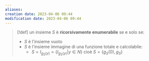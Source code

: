 ```yaml
---
aliases: 
creation date: 2023-04-06 09:44
modification date: 2023-04-06 09:44
---
```


>[!def]
>un insieme $S$ è **ricorsivamente enumerabile** se e solo se:
>- $S$ è l'insieme vuoto
>- $S$ è l'insieme immagine di una funzione totale e calcolabile:
>	- $S = I_{g_{S}(y)}=\{I_{g_{S}(y)} | y \in N\}$ cioè $S = \{ g_{S}(0), g_{S} \}$



